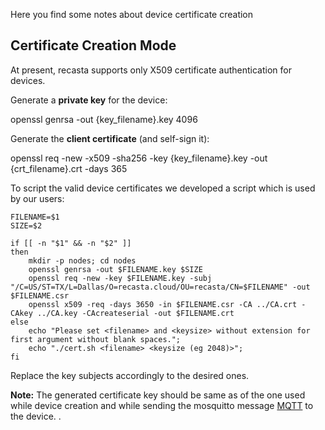 Here you find some notes about device certificate creation

## Certificate Creation Mode
At present, recasta supports only X509 certificate authentication for devices.

Generate a **private key** for the device:

openssl genrsa -out {key_filename}.key 4096

Generate the **client certificate** (and self-sign it):

openssl req -new -x509 -sha256 -key {key_filename}.key -out {crt_filename}.crt -days 365

To script the valid device certificates we developed a script which is used by our users:

```
FILENAME=$1
SIZE=$2

if [[ -n "$1" && -n "$2" ]]
then
    mkdir -p nodes; cd nodes
    openssl genrsa -out $FILENAME.key $SIZE
    openssl req -new -key $FILENAME.key -subj "/C=US/ST=TX/L=Dallas/O=recasta.cloud/OU=recasta/CN=$FILENAME" -out $FILENAME.csr
    openssl x509 -req -days 3650 -in $FILENAME.csr -CA ../CA.crt -CAkey ../CA.key -CAcreateserial -out $FILENAME.crt
else
    echo "Please set <filename> and <keysize> without extension for first argument without blank spaces.";
    echo "./cert.sh <filename> <keysize (eg 2048)>";
fi
```
Replace the key subjects accordingly to the desired ones.

**Note:**
The generated certificate key should be same as of the one used while device creation and while sending the mosquitto message [MQTT](Technical/MQTT.md) to the device.
.


